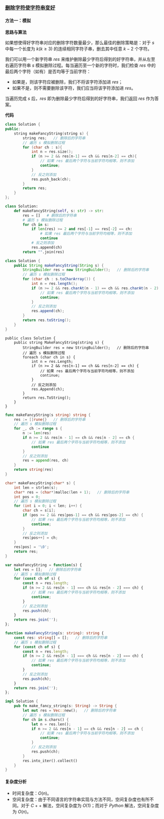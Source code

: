 ### [删除字符使字符串变好](https://leetcode.cn/problems/delete-characters-to-make-fancy-string/solutions/922025/shan-chu-zi-fu-shi-zi-fu-chuan-bian-hao-12ovq/)

#### 方法一：模拟

**思路与算法**

如果想使得好字符串对应的删除字符数量最少，那么最佳的删除策略是：对于 $s$ 中每一个长度为 $k (k \ge 3)$ 的连续相同字符子串，删去其中任意 $k - 2$ 个字符。

我们可以用一个新字符串 $res$ 来维护删除最少字符后得到的好字符串，并从左至右遍历字符串 $s$ 模拟删除过程。每当遍历至一个新的字符时，我们检查 $res$ 中的最后两个字符（如有）是否均等于当前字符：

- 如果是，则该字符应被删除，我们不将该字符添加进 $res$；
- 如果不是，则不需要删除该字符，我们应当将该字符添加进 $res$。

当遍历完成 $s$ 后，$res$ 即为删除最少字符后得到的好字符串，我们返回 $res$ 作为答案。

**代码**

```C++
class Solution {
public:
    string makeFancyString(string s) {
        string res;   // 删除后的字符串
        // 遍历 s 模拟删除过程
        for (char ch : s){
            int n = res.size();
            if (n >= 2 && res[n-1] == ch && res[n-2] == ch){
                // 如果 res 最后两个字符与当前字符均相等，则不添加
                continue;
            }
            // 反之则添加
            res.push_back(ch);
        }
        return res;
    }
};
```

```Python
class Solution:
    def makeFancyString(self, s: str) -> str:
        res = []   # 删除后的字符串
        # 遍历 s 模拟删除过程
        for ch in s:
            if len(res) >= 2 and res[-1] == res[-2] == ch:
                # 如果 res 最后两个字符与当前字符均相等，则不添加
                continue
            # 反之则添加
            res.append(ch)
        return "".join(res)
```

```Java
class Solution {
    public String makeFancyString(String s) {
        StringBuilder res = new StringBuilder();   // 删除后的字符串
        // 遍历 s 模拟删除过程
        for (char ch : s.toCharArray()) {
            int n = res.length();
            if (n >= 2 && res.charAt(n - 1) == ch && res.charAt(n - 2) == ch) {
                // 如果 res 最后两个字符与当前字符均相等，则不添加
                continue;
            }
            // 反之则添加
            res.append(ch);
        }
        return res.toString();
    }
}
```

```CSharp
public class Solution {
    public string MakeFancyString(string s) {
        StringBuilder res = new StringBuilder();   // 删除后的字符串
        // 遍历 s 模拟删除过程
        foreach (char ch in s) {
            int n = res.Length;
            if (n >= 2 && res[n-1] == ch && res[n-2] == ch) {
                // 如果 res 最后两个字符与当前字符均相等，则不添加
                continue;
            }
            // 反之则添加
            res.Append(ch);
        }
        return res.ToString();
    }
}
```

```Go
func makeFancyString(s string) string {
    res := []rune{}   // 删除后的字符串
    // 遍历 s 模拟删除过程
    for _, ch := range s {
        n := len(res)
        if n >= 2 && res[n - 1] == ch && res[n - 2] == ch {
            // 如果 res 最后两个字符与当前字符均相等，则不添加
            continue
        }
        // 反之则添加
        res = append(res, ch)
    }
    return string(res)
}
```

```C
char* makeFancyString(char* s) {
    int len = strlen(s);
    char* res = (char*)malloc(len + 1);   // 删除后的字符串
    int pos = 0;
    // 遍历 s 模拟删除过程
    for (int i = 0; i < len; i++) {
        char ch = s[i];
        if (pos >= 2 && res[pos-1] == ch && res[pos-2] == ch) {
            // 如果 res 最后两个字符与当前字符均相等，则不添加
            continue;
        }
        // 反之则添加
        res[pos++] = ch;
    }
    res[pos] = '\0';
    return res;
}
```

```JavaScript
var makeFancyString = function(s) {
    let res = [];   // 删除后的字符串
    // 遍历 s 模拟删除过程
    for (const ch of s) {
        const n = res.length;
        if (n >= 2 && res[n - 1] === ch && res[n - 2] === ch) {
            // 如果 res 最后两个字符与当前字符均相等，则不添加
            continue;
        }
        // 反之则添加
        res.push(ch);
    }
    return res.join('');
};
```

```TypeScript
function makeFancyString(s: string): string {
    const res: string[] = [];   // 删除后的字符串
    // 遍历 s 模拟删除过程
    for (const ch of s) {
        const n = res.length;
        if (n >= 2 && res[n - 1] === ch && res[n - 2] === ch) {
            // 如果 res 最后两个字符与当前字符均相等，则不添加
            continue;
        }
        // 反之则添加
        res.push(ch);
    }
    return res.join('');
};
```

```Rust
impl Solution {
    pub fn make_fancy_string(s: String) -> String {
        let mut res = Vec::new();   // 删除后的字符串
        // 遍历 s 模拟删除过程
        for ch in s.chars() {
            let n = res.len();
            if n >= 2 && res[n - 1] == ch && res[n - 2] == ch {
                // 如果 res 最后两个字符与当前字符均相等，则不添加
                continue;
            }
            // 反之则添加
            res.push(ch);
        }
        res.into_iter().collect()
    }
}
```

#### 复杂度分析

- 时间复杂度：$O(n)$。
- 空间复杂度：由于不同语言的字符串实现与方法不同，空间复杂度也有所不同。对于 $C++$ 解法，空间复杂度为 $O(1)$；而对于 $Python$ 解法，空间复杂度为 $O(n)$。
